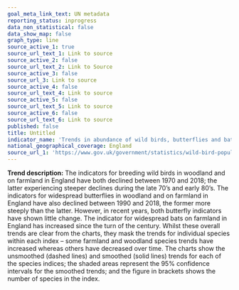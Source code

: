 ```yaml
---
goal_meta_link_text: UN metadata
reporting_status: inprogress
data_non_statistical: false
data_show_map: false
graph_type: line
source_active_1: true
source_url_text_1: Link to source
source_active_2: false
source_url_text_2: Link to Source
source_active_3: false
source_url_3: Link to source
source_active_4: false
source_url_text_4: Link to source
source_active_5: false
source_url_text_5: Link to source
source_active_6: false
source_url_text_6: Link to source
published: false
title: Untitled
indicator_name: 'Trends in abundance of wild birds, butterflies and bats in England'
national_geographical_coverage: England
source_url_1: 'https://www.gov.uk/government/statistics/wild-bird-populations-in-england'
---
```

**Trend description:** The indicators for breeding wild birds in woodland and on farmland in England have both declined between 1970 and 2018; the latter experiencing steeper declines during the late 70’s and early 80’s. The indicators for widespread butterflies in woodland and on farmland in England have also declined between 1990 and 2018, the former more steeply than the latter. However, in recent years, both butterfly indicators have shown little change. The indicator for widespread bats on farmland in England has increased since the turn of the century. Whilst these overall trends are clear from the charts, they mask the trends for individual species within each index – some farmland and woodland species trends have increased whereas others have decreased over time. The charts show the unsmoothed (dashed lines) and smoothed (solid lines) trends for each of the species indices; the shaded areas represent the 95% confidence intervals for the smoothed trends; and the figure in brackets shows the number of species in the index.
